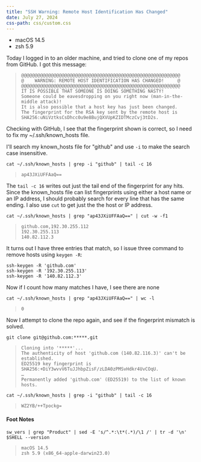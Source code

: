 ```yaml
---
title: "SSH Warning: Remote Host Identification Has Changed"
date: July 27, 2024
css-path: css/custom.css
---
```


- macOS 14.5
- zsh 5.9

Today I logged in to an older machine, and tried to clone one of my repos from GitHub. I got this message:

>     @@@@@@@@@@@@@@@@@@@@@@@@@@@@@@@@@@@@@@@@@@@@@@@@@@@@@@@@@@@
>     @    WARNING: REMOTE HOST IDENTIFICATION HAS CHANGED!     @
>     @@@@@@@@@@@@@@@@@@@@@@@@@@@@@@@@@@@@@@@@@@@@@@@@@@@@@@@@@@@
>     IT IS POSSIBLE THAT SOMEONE IS DOING SOMETHING NASTY!
>     Someone could be eavesdropping on you right now (man-in-the-middle attack)!
>     It is also possible that a host key has just been changed.
>     The fingerprint for the RSA key sent by the remote host is
>     SHA256:uNiVztksCsDhcc0u9e8BujQXVUpKZIDTMczCvj3tD2s.

Checking with GitHub, I see that the fingerprint shown is correct, so I need to fix my ~/.ssh/known_hosts file.

I'll search my known_hosts file for "github" and use `-i` to make the search case insensitive.

    cat ~/.ssh/known_hosts | grep -i "github" | tail -c 16
>     ap43JXiUFFAaQ==

The `tail -c 16` writes out just the tail end of the fingerprint for any hits.
Since the known_hosts file can list fingerprints using either a host name or an IP address,
I should probably search for every line that has the same ending. I also use `cut` to get just the the host or IP address.

    cat ~/.ssh/known_hosts | grep "ap43JXiUFFAaQ==" | cut -w -f1
>     github.com,192.30.255.112
>     192.30.255.113
>     140.82.112.3

It turns out I have three entries that match, so I issue three command to remove hosts using `keygen -R`:

    ssh-keygen -R 'github.com'
    ssh-keygen -R '192.30.255.113'
    ssh-keygen -R '140.82.112.3'

Now if I count how many matches I have, I see there are none

    cat ~/.ssh/known_hosts | grep "ap43JXiUFFAaQ==" | wc -l
>     0

Now I attempt to clone the repo again, and see if the fingerprint mismatch is solved.

    git clone git@github.com:*****.git
>     Cloning into '*****'...
>     The authenticity of host 'github.com (140.82.116.3)' can't be established.
>     ED25519 key fingerprint is SHA256:+DiY3wvvV6TuJJhbpZisF/zLDA0zPMSvHdkr4UvCOqU.
>     …
>     Permanently added 'github.com' (ED25519) to the list of known hosts.


    cat ~/.ssh/known_hosts | grep -i "github" | tail -c 16
>     WZ2YB/++Tpockg=




#### Foot Notes

    sw_vers | grep "Product" | sed -E 's/^.*:\t*(.*)/\1 /' | tr -d '\n'
    $SHELL --version
>     macOS 14.5 
>     zsh 5.9 (x86_64-apple-darwin23.0)




